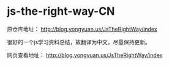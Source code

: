 js-the-right-way-CN
===================

原仓库地址： http://blog.yongyuan.us/JsTheRightWay/index

很好的一个js学习资料总结，故翻译为中文，尽量保持更新。

网页查看地址： http://blog.yongyuan.us/JsTheRightWay/index
